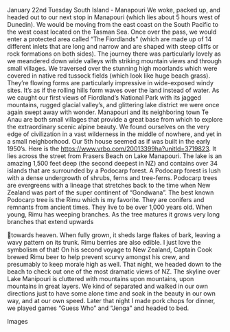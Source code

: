 January 22nd Tuesday
South Island - Manapouri
We woke, packed up, and headed out to our next stop in Manapouri (which lies
about 5 hours west of Dunedin). We would be moving from the east coast on the
South Pacific to the west coast located on the Tasman Sea. Once over the pass,
we would enter a protected area called “The Fiordlands” (which are made up
of 14 different inlets that are long and narrow and are shaped with steep cliffs or
rock formations on both sides). The journey there was particularly lovely as we
meandered down wide valleys with striking mountain views and through small
villages. We traversed over the stunning high moorlands which were covered in
native red tussock fields (which look like huge beach grass). They’re flowing
forms are particularly impressive in wide-exposed windy sites. It’s as if the rolling
hills form waves over the land instead of water. As we caught our first views of
Fiordland’s National Park with its jagged mountains, rugged glacial valley’s, and
glittering lake district we were once again swept away with wonder. Manapouri
and its neighboring town Te Anau are both small villages that provide a great
base from which to explore the extraordinary scenic alpine beauty. We found
ourselves on the very edge of civilization in a vast wilderness in the middle of
nowhere, and yet in a small neighborhood.
Our 5th house seemed as if was built in the early 1950’s. Here is the
https://www.vrbo.com/20013399ha?unitId=3719823. It lies across the street from
Frasers Beach on Lake Manapouri.
The lake is an amazing 1,500 feet deep (the second deepest in NZ) and contains
over 34 islands that are surrounded by a Podocarp forest. A Podocarp forest is
lush with a dense undergrowth of shrubs, ferns and tree-ferns. Podocarp trees
are evergreens with a lineage that stretches back to the time when New Zealand
was part of the super continent of “Gondwana”. The best known Podocarp tree
is the Rimu which is my favorite. They are conifers and remnants from ancient
times. They live to be over 1,000 years old. When young, Rimu has weeping
branches. As the tree matures it grows very long branches that extend upwards

towards heaven. When fully grown, it sheds large flakes of bark, leaving a wavy
pattern on its trunk. Rimu berries are also edible. I just love the symbolism of that!
On his second voyage to New Zealand, Captain Cook brewed Rimu beer to help
prevent scurvy amongst his crew, and presumably to keep morale high as well.
That night, we headed down to the beach to check out one of the most
dramatic views of NZ. The skyline over Lake Manipouri is cluttered with mountains
upon mountains, upon mountains in great layers. We kind of separated and
walked in our own directions just to have some alone time and soak in the beauty
in our own way, and at our own speed. Later that night I made pork chops for
dinner, we played games “Guess Who” and “Jenga” and headed to bed.

Images

